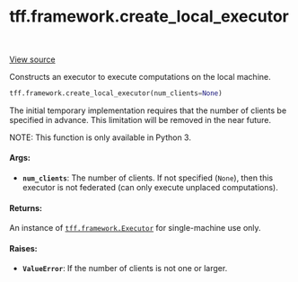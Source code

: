 <div itemscope itemtype="http://developers.google.com/ReferenceObject">
<meta itemprop="name" content="tff.framework.create_local_executor" />
<meta itemprop="path" content="Stable" />
</div>

# tff.framework.create_local_executor

<table class="tfo-notebook-buttons tfo-api" align="left">
</table>

<a target="_blank" href="http://github.com/tensorflow/federated/tree/master/tensorflow_federated/python/core/impl/executor_stacks.py">View
source</a>

Constructs an executor to execute computations on the local machine.

```python
tff.framework.create_local_executor(num_clients=None)
```

<!-- Placeholder for "Used in" -->

The initial temporary implementation requires that the number of clients be
specified in advance. This limitation will be removed in the near future.

NOTE: This function is only available in Python 3.

#### Args:

*   <b>`num_clients`</b>: The number of clients. If not specified (`None`), then
    this executor is not federated (can only execute unplaced computations).

#### Returns:

An instance of
<a href="../../tff/framework/Executor.md"><code>tff.framework.Executor</code></a>
for single-machine use only.

#### Raises:

*   <b>`ValueError`</b>: If the number of clients is not one or larger.
